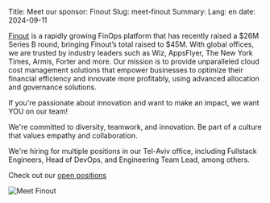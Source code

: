 Title: Meet our sponsor: Finout
Slug: meet-finout
Summary:
Lang: en
date: 2024-09-11

[Finout](https://www.linkedin.com/company/finout-io) is a rapidly
growing FinOps platform that has recently raised a $26M Series B
round, bringing Finout’s total raised to $45M. With global offices, we
are trusted by industry leaders such as Wiz, AppsFlyer, The New York
Times, Armis, Forter and more. Our mission is to provide unparalleled
cloud cost management solutions that empower businesses to optimize
their financial efficiency and innovate more profitably, using
advanced allocation and governance solutions.

If you're passionate about innovation and want to make an impact, we
want YOU on our team!

We're committed to diversity, teamwork, and innovation. Be part of a
culture that values empathy and collaboration.

We're hiring for multiple positions in our Tel-Aviv office, including
Fullstack Engineers, Head of DevOps, and Engineering Team Lead, among
others.

Check out our [open positions](https://www.finout.io/careers#jobs)


![Meet Finout]({static}/images/finout.jpeg)
